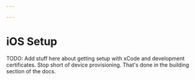 ```yaml
---

---
```


# iOS Setup

TODO: Add stuff here about getting setup with xCode and development certificates. Stop short of device provisioning. That's done in the building section of the docs.